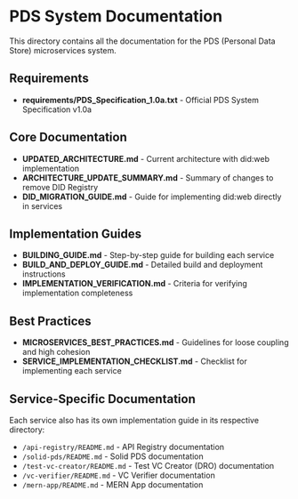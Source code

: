 # PDS System Documentation

This directory contains all the documentation for the PDS (Personal Data Store) microservices system.

## Requirements

- **requirements/PDS_Specification_1.0a.txt** - Official PDS System Specification v1.0a

## Core Documentation

- **UPDATED_ARCHITECTURE.md** - Current architecture with did:web implementation
- **ARCHITECTURE_UPDATE_SUMMARY.md** - Summary of changes to remove DID Registry
- **DID_MIGRATION_GUIDE.md** - Guide for implementing did:web directly in services

## Implementation Guides

- **BUILDING_GUIDE.md** - Step-by-step guide for building each service
- **BUILD_AND_DEPLOY_GUIDE.md** - Detailed build and deployment instructions
- **IMPLEMENTATION_VERIFICATION.md** - Criteria for verifying implementation completeness

## Best Practices

- **MICROSERVICES_BEST_PRACTICES.md** - Guidelines for loose coupling and high cohesion
- **SERVICE_IMPLEMENTATION_CHECKLIST.md** - Checklist for implementing each service

## Service-Specific Documentation

Each service also has its own implementation guide in its respective directory:

- `/api-registry/README.md` - API Registry documentation
- `/solid-pds/README.md` - Solid PDS documentation
- `/test-vc-creator/README.md` - Test VC Creator (DRO) documentation
- `/vc-verifier/README.md` - VC Verifier documentation
- `/mern-app/README.md` - MERN App documentation
